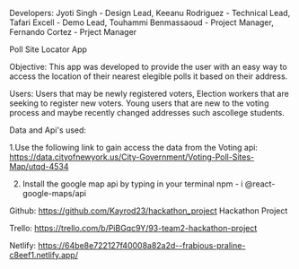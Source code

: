 Developers: 
Jyoti Singh - Design Lead, 
Keeanu Rodriguez - Technical Lead,
Tafari Excell - Demo Lead,
Touhammi Benmassaoud - Project Manager,
Fernando Cortez - Prject Manager

Poll Site Locator App

Objective: 
This app was developed to provide the user with an easy way to access the location of their nearest elegible polls it based on their address. 

Users: Users that may be newly registered voters, Election workers that are seeking to register new voters. Young users that are new to the voting process and maybe recently changed addresses such ascollege students.

Data and Api's used:

1.Use the following link to gain access the data from the Voting api: https://data.cityofnewyork.us/City-Government/Voting-Poll-Sites-Map/utqd-4534

2. Install the google map api by typing in your terminal npm - i @react-google-maps/api

Github:
https://github.com/Kayrod23/hackathon_project
Hackathon Project 

Trello: 
https://trello.com/b/PiBGqc9Y/93-team2-hackathon-project

Netlify:
https://64be8e722127f40008a82a2d--frabjous-praline-c8eef1.netlify.app/